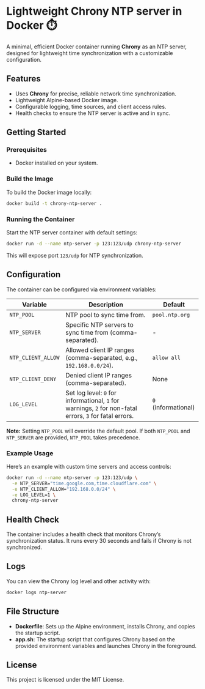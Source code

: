 # Lightweight Chrony NTP server in Docker ⏱️

A minimal, efficient Docker container running **Chrony** as an NTP server, designed for lightweight time synchronization with a customizable configuration.

## Features

- Uses **Chrony** for precise, reliable network time synchronization.
- Lightweight Alpine-based Docker image.
- Configurable logging, time sources, and client access rules.
- Health checks to ensure the NTP server is active and in sync.

## Getting Started

### Prerequisites

- Docker installed on your system.

### Build the Image

To build the Docker image locally:

```bash
docker build -t chrony-ntp-server .
```

### Running the Container

Start the NTP server container with default settings:

```bash
docker run -d --name ntp-server -p 123:123/udp chrony-ntp-server
```

This will expose port `123/udp` for NTP synchronization.

## Configuration

The container can be configured via environment variables:

| Variable           | Description                                                     | Default             |
|--------------------|-----------------------------------------------------------------|---------------------|
| `NTP_POOL`         | NTP pool to sync time from.                                     | `pool.ntp.org`      |
| `NTP_SERVER`       | Specific NTP servers to sync time from (comma-separated).       | -                   |
| `NTP_CLIENT_ALLOW` | Allowed client IP ranges (comma-separated, e.g., `192.168.0.0/24`). | `allow all`         |
| `NTP_CLIENT_DENY`  | Denied client IP ranges (comma-separated).                      | None                |
| `LOG_LEVEL`        | Set log level: `0` for informational, `1` for warnings, `2` for non-fatal errors, `3` for fatal errors. | `0` (informational) |

**Note:** Setting `NTP_POOL` will override the default pool. If both `NTP_POOL` and `NTP_SERVER` are provided, `NTP_POOL` takes precedence.

### Example Usage

Here’s an example with custom time servers and access controls:

```bash
docker run -d --name ntp-server -p 123:123/udp \
  -e NTP_SERVER="time.google.com,time.cloudflare.com" \
  -e NTP_CLIENT_ALLOW="192.168.0.0/24" \
  -e LOG_LEVEL=1 \
  chrony-ntp-server
```

## Health Check

The container includes a health check that monitors Chrony’s synchronization status. It runs every 30 seconds and fails if Chrony is not synchronized.

## Logs

You can view the Chrony log level and other activity with:

```bash
docker logs ntp-server
```

## File Structure

- **Dockerfile**: Sets up the Alpine environment, installs Chrony, and copies the startup script.
- **app.sh**: The startup script that configures Chrony based on the provided environment variables and launches Chrony in the foreground.

## License

This project is licensed under the MIT License.